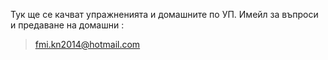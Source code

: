 Тук ще се качват упражненията и домашните по УП.
Имейл за въпроси и предаване на домашни :
<blockquote>
<p>
<a href="mailto:fmi.kn2014@hotmail.com">fmi.kn2014@hotmail.com</a>
</p>
<p>
</blockquote>
